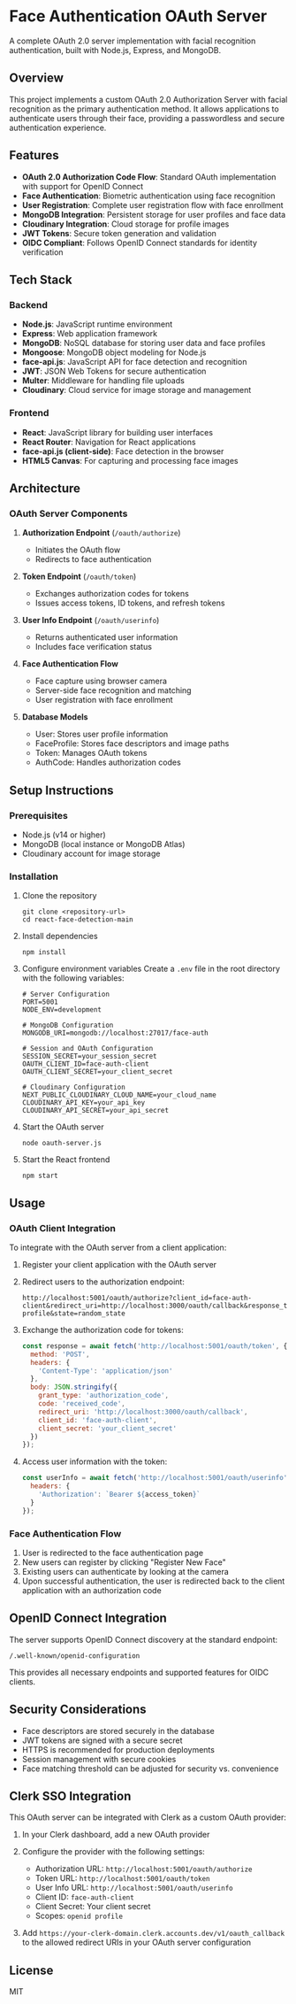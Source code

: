 # Face Authentication OAuth Server

A complete OAuth 2.0 server implementation with facial recognition authentication, built with Node.js, Express, and MongoDB.

## Overview

This project implements a custom OAuth 2.0 Authorization Server with facial recognition as the primary authentication method. It allows applications to authenticate users through their face, providing a passwordless and secure authentication experience.

## Features

- **OAuth 2.0 Authorization Code Flow**: Standard OAuth implementation with support for OpenID Connect
- **Face Authentication**: Biometric authentication using face recognition
- **User Registration**: Complete user registration flow with face enrollment
- **MongoDB Integration**: Persistent storage for user profiles and face data
- **Cloudinary Integration**: Cloud storage for profile images
- **JWT Tokens**: Secure token generation and validation
- **OIDC Compliant**: Follows OpenID Connect standards for identity verification

## Tech Stack

### Backend
- **Node.js**: JavaScript runtime environment
- **Express**: Web application framework
- **MongoDB**: NoSQL database for storing user data and face profiles
- **Mongoose**: MongoDB object modeling for Node.js
- **face-api.js**: JavaScript API for face detection and recognition
- **JWT**: JSON Web Tokens for secure authentication
- **Multer**: Middleware for handling file uploads
- **Cloudinary**: Cloud service for image storage and management

### Frontend
- **React**: JavaScript library for building user interfaces
- **React Router**: Navigation for React applications
- **face-api.js (client-side)**: Face detection in the browser
- **HTML5 Canvas**: For capturing and processing face images

## Architecture

### OAuth Server Components

1. **Authorization Endpoint** (`/oauth/authorize`)
   - Initiates the OAuth flow
   - Redirects to face authentication

2. **Token Endpoint** (`/oauth/token`)
   - Exchanges authorization codes for tokens
   - Issues access tokens, ID tokens, and refresh tokens

3. **User Info Endpoint** (`/oauth/userinfo`)
   - Returns authenticated user information
   - Includes face verification status

4. **Face Authentication Flow**
   - Face capture using browser camera
   - Server-side face recognition and matching
   - User registration with face enrollment

5. **Database Models**
   - User: Stores user profile information
   - FaceProfile: Stores face descriptors and image paths
   - Token: Manages OAuth tokens
   - AuthCode: Handles authorization codes

## Setup Instructions

### Prerequisites

- Node.js (v14 or higher)
- MongoDB (local instance or MongoDB Atlas)
- Cloudinary account for image storage

### Installation

1. Clone the repository
   ```
   git clone <repository-url>
   cd react-face-detection-main
   ```

2. Install dependencies
   ```
   npm install
   ```

3. Configure environment variables
   Create a `.env` file in the root directory with the following variables:
   ```
   # Server Configuration
   PORT=5001
   NODE_ENV=development

   # MongoDB Configuration
   MONGODB_URI=mongodb://localhost:27017/face-auth

   # Session and OAuth Configuration
   SESSION_SECRET=your_session_secret
   OAUTH_CLIENT_ID=face-auth-client
   OAUTH_CLIENT_SECRET=your_client_secret

   # Cloudinary Configuration
   NEXT_PUBLIC_CLOUDINARY_CLOUD_NAME=your_cloud_name
   CLOUDINARY_API_KEY=your_api_key
   CLOUDINARY_API_SECRET=your_api_secret
   ```

4. Start the OAuth server
   ```
   node oauth-server.js
   ```

5. Start the React frontend
   ```
   npm start
   ```

## Usage

### OAuth Client Integration

To integrate with the OAuth server from a client application:

1. Register your client application with the OAuth server
2. Redirect users to the authorization endpoint:
   ```
   http://localhost:5001/oauth/authorize?client_id=face-auth-client&redirect_uri=http://localhost:3000/oauth/callback&response_type=code&scope=openid profile&state=random_state
   ```

3. Exchange the authorization code for tokens:
   ```javascript
   const response = await fetch('http://localhost:5001/oauth/token', {
     method: 'POST',
     headers: {
       'Content-Type': 'application/json'
     },
     body: JSON.stringify({
       grant_type: 'authorization_code',
       code: 'received_code',
       redirect_uri: 'http://localhost:3000/oauth/callback',
       client_id: 'face-auth-client',
       client_secret: 'your_client_secret'
     })
   });
   ```

4. Access user information with the token:
   ```javascript
   const userInfo = await fetch('http://localhost:5001/oauth/userinfo', {
     headers: {
       'Authorization': `Bearer ${access_token}`
     }
   });
   ```

### Face Authentication Flow

1. User is redirected to the face authentication page
2. New users can register by clicking "Register New Face"
3. Existing users can authenticate by looking at the camera
4. Upon successful authentication, the user is redirected back to the client application with an authorization code

## OpenID Connect Integration

The server supports OpenID Connect discovery at the standard endpoint:
```
/.well-known/openid-configuration
```

This provides all necessary endpoints and supported features for OIDC clients.

## Security Considerations

- Face descriptors are stored securely in the database
- JWT tokens are signed with a secure secret
- HTTPS is recommended for production deployments
- Session management with secure cookies
- Face matching threshold can be adjusted for security vs. convenience

## Clerk SSO Integration

This OAuth server can be integrated with Clerk as a custom OAuth provider:

1. In your Clerk dashboard, add a new OAuth provider
2. Configure the provider with the following settings:
   - Authorization URL: `http://localhost:5001/oauth/authorize`
   - Token URL: `http://localhost:5001/oauth/token`
   - User Info URL: `http://localhost:5001/oauth/userinfo`
   - Client ID: `face-auth-client`
   - Client Secret: Your client secret
   - Scopes: `openid profile`

3. Add `https://your-clerk-domain.clerk.accounts.dev/v1/oauth_callback` to the allowed redirect URIs in your OAuth server configuration

## License

MIT
